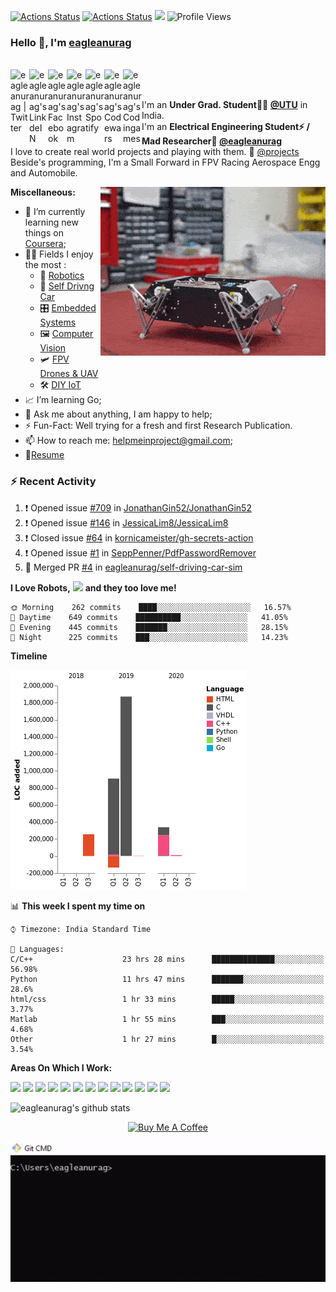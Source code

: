 [![Actions Status](https://github.com/guilyx/guilyx/workflows/wakatime-stats/badge.svg)]()
[![Actions Status](https://github.com/eagleanurag/eagleanurag/workflows/update-gh-activity/badge.svg)]()
![](https://visitor-badge.glitch.me/badge?page_id=guilyx.guilyx)
![Profile Views](http://img.shields.io/badge/Profile%20Views-628-blue)

### Hello 👋, I'm [eagleanurag](https://eagleanurag.github.io) 


<br/>
<a href="https://twitter.com/eagleanurag">
  <img align="left" alt="eagleanurag | Twitter" width="30px" src="https://image.flaticon.com/icons/svg/2111/2111703.svg" />
</a>
<a href="https://www.linkedin.com/in/eagleanurag">
  <img align="left" alt="eagleanurag's LinkdeIN" width="30px" src="https://image.flaticon.com/icons/svg/2111/2111465.svg" />
</a>
<a href="https://www.facebook.com/eagleanurag">
  <img align="left" alt="eagleanurag's Facebook" width="30px" src="https://image.flaticon.com/icons/svg/2111/2111342.svg" />
</a>
<a href="https://www.instagram.com/eagleanurag">
  <img align="left" alt="eagleanurag's Instagram" width="30px" src="https://image.flaticon.com/icons/svg/2111/2111421.svg" />
</a>
<a href="https://open.spotify.com/user/11147618695?si=zZFn6uAGRLyoU02lsG50GA">
  <img align="left" alt="eagleanurag's Spotify" width="30px" src="https://image.flaticon.com/icons/svg/2111/2111627.svg" />
</a>
<a href="https://www.codewars.com/users/eagleanurag">
  <img align="left" alt="eagleanurag's Codewars" width="30px" src="https://image.flaticon.com/icons/svg/993/993515.svg" />
</a>
<a href="https://www.codingame.com/profile/452b06c872f9773a58e7abff97b738a98661992">
  <img align="left" alt="eagleanurag's Codingames" width="30px" src="https://image.flaticon.com/icons/svg/2010/2010522.svg" />
</a> <br /> <br />

I'm an **Under Grad. Student👨‍🎓 [@UTU](https://uktech.ac.in/)** in India. <br />
I'm an **Electrical Engineering Student⚡ / Mad Researcher🤿 [@eagleanurag](https://www.eagleanurag.blogspot.com)**  <br />
I love to create real world projects and playing with them.  📢 [@projects](https://instagram.com/eagleanurag)  <br />
Beside's programming, I'm a Small Forward in FPV Racing Aerospace Engg and Automobile. <br />

  <img align="right" alt="GIF" src="https://raw.githubusercontent.com/eagleanurag/eagleanurag/master/img/doggo%20jumps.gif" />
  
**Miscellaneous:**

- 📖 I’m currently learning new things on [Coursera](https://www.coursera.org);
- 🤹🏽 Fields I enjoy the most :
  - 🤖 [Robotics](https://coursera.org/share/a237c8f82d157c1a3c5cd601e1da855f) 
  - 🚜 [Self Drivng Car](https://coursera.org/share/402fe3487673e5484084007a7bb66602)
  - 🎛  [Embedded Systems](https://coursera.org/share/d6b710bd5043dc3297f2f40473d0d4e1)
  - 🖼 [Computer Vision](https://coursera.org/share/60f858b3923d6089999b77303599f758)
  - 🛩️ [FPV Drones & UAV]()
  - 🛠 [DIY IoT](https://coursera.org/share/6db505a2616af40dca190c56600b7e13)
- 📈 I’m learning Go;
- 💬 Ask me about anything, I am happy to help;
- ⚡️ Fun-Fact: Well trying for a fresh and first Research Publication.
- 📫 How to reach me: <helpmeinproject@gmail.com>;
- 📝[Resume](https://github.com/eagleanurag/eagleanurag.github.io/raw/master/res/resume_jan20_eng.pdf)

### :zap: Recent Activity

<!--START_SECTION:activity-->
1. ❗️ Opened issue [#709](https://github.com//JonathanGin52/JonathanGin52/issues/709) in [JonathanGin52/JonathanGin52](https://github.com//JonathanGin52/JonathanGin52)
2. ❗️ Opened issue [#146](https://github.com//JessicaLim8/JessicaLim8/issues/146) in [JessicaLim8/JessicaLim8](https://github.com//JessicaLim8/JessicaLim8)
3. ❗️ Closed issue [#64](https://github.com//kornicameister/gh-secrets-action/issues/64) in [kornicameister/gh-secrets-action](https://github.com//kornicameister/gh-secrets-action)
4. ❗️ Opened issue [#1](https://github.com//SeppPenner/PdfPasswordRemover/issues/1) in [SeppPenner/PdfPasswordRemover](https://github.com//SeppPenner/PdfPasswordRemover)
5. 🎉 Merged PR [#4](https://github.com//eagleanurag/self-driving-car-sim/pull/4) in [eagleanurag/self-driving-car-sim](https://github.com//eagleanurag/self-driving-car-sim)
<!--END_SECTION:activity-->

<!--START_SECTION:waka-->
**I Love Robots,** <code><img height="35" src="https://image.flaticon.com/icons/png/512/35/35486.png"></code> **and they too love me!**

```text
🌞 Morning    262 commits    ████░░░░░░░░░░░░░░░░░░░░░   16.57% 
🌆 Daytime    649 commits    ██████████░░░░░░░░░░░░░░░   41.05% 
🌃 Evening    445 commits    ███████░░░░░░░░░░░░░░░░░░   28.15% 
🌙 Night      225 commits    ███░░░░░░░░░░░░░░░░░░░░░░   14.23%

```

**Timeline**

![Chart not found](https://github.com/eagleanurag/eagleanurag/blob/master/img/bar_graph.png) 
<!--END_SECTION:waka-->



📊 **This week I spent my time on** 

```text
⌚︎ Timezone: India Standard Time

💬 Languages: 
C/C++                    23 hrs 28 mins      ██████████████░░░░░░░░░░░   56.98% 
Python                   11 hrs 47 mins      ███████░░░░░░░░░░░░░░░░░░   28.6%
html/css                 1 hr 33 mins        █████░░░░░░░░░░░░░░░░░░░░   3.77%
Matlab                   1 hr 55 mins        ███░░░░░░░░░░░░░░░░░░░░░░   4.68% 
Other                    1 hr 27 mins        █░░░░░░░░░░░░░░░░░░░░░░░░   3.54%

```

**Areas On Which I Work:**  

<code><img height="50" src="https://image.flaticon.com/icons/svg/1596/1596639.svg"></code>
<code><img height="50" src="https://image.flaticon.com/icons/svg/944/944179.svg"></code>
<code><img height="50" src="https://image.flaticon.com/icons/svg/2942/2942156.svg"></code>
<code><img height="50" src="https://image.flaticon.com/icons/svg/2235/2235061.svg"></code>
<code><img height="50" src="https://image.flaticon.com/icons/svg/3003/3003696.svg"></code>
<code><img height="50" src="https://image.flaticon.com/icons/svg/2885/2885535.svg"></code>
<code><img height="50" src="https://image.flaticon.com/icons/svg/3056/3056301.svg"></code>
<code><img height="50" src="https://image.flaticon.com/icons/svg/1680/1680899.svg"></code>
<code><img height="50" src="https://image.flaticon.com/icons/svg/3118/3118399.svg"></code>
<code><img height="50" src="https://cdn.icon-icons.com/icons2/1508/PNG/512/matlab_104289.png"></code>
<code><img height="50" src="https://image.flaticon.com/icons/svg/1628/1628182.svg"></code>
<code><img height="50" src="https://image.flaticon.com/icons/png/512/2085/2085061.png"></code>
<code><img height="50" src="https://image.flaticon.com/icons/svg/2535/2535543.svg"></code>



![eagleanurag's github stats](https://github-readme-stats.vercel.app/api?username=eagleanurag&show_icons=true&hide_border=true)

<p align="center">
<a href="https://www.buymeacoffee.com/eagleanurag" target="_blank"><img src="https://cdn.buymeacoffee.com/buttons/default-red.png" alt="Buy Me A Coffee" height="40" width="170" ></a>
</p>


  <img align="center" alt="GIF" src="https://raw.githubusercontent.com/eagleanurag/eagleanurag/master/img/eaglecode.gif" />
